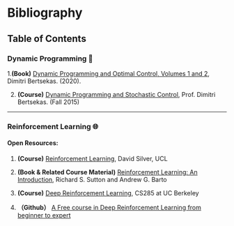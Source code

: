 # Bibliography

## Table of Contents

### Dynamic Programming :hammer:
1.**(Book)** [Dynamic Programming and Optimal Control, Volumes 1 and 2](http://web.mit.edu/dimitrib/www/dpchapter.html), Dimitri Bertsekas. (2020).  

2. **(Course)** [Dynamic Programming and Stochastic Control](https://ocw.mit.edu/courses/electrical-engineering-and-computer-science/6-231-dynamic-programming-and-stochastic-control-fall-2015/), Prof. Dimitri Bertsekas. (Fall 2015)

---
### Reinforcement Learning :globe_with_meridians:
#### Open Resources:
1. **(Course)** [Reinforcement Learning](https://www.davidsilver.uk/teaching/), David Silver, UCL

2. **(Book & Related Course Material)** [Reinforcement Learning: An Introduction](http://incompleteideas.net/book/the-book-2nd.html), Richard S. Sutton and Andrew G. Barto

3. **(Course)** [Deep Reinforcement Learning](http://rail.eecs.berkeley.edu/deeprlcourse/), CS285 at UC Berkeley

4. **（Github）** [A Free course in Deep Reinforcement Learning from beginner to expert](https://simoninithomas.github.io/Deep_reinforcement_learning_Course/)
